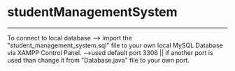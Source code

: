 # studentManagementSystem
**************************************************************
To connect to local database --> import the "student_management_system.sql" file to your own local MySQL Database via XAMPP Control Panel.
-->used default port 3306  || if another port is used than change it from "Database.java" file to your own port.
